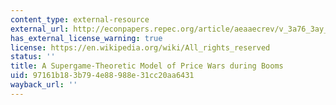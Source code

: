 ```yaml
---
content_type: external-resource
external_url: http://econpapers.repec.org/article/aeaaecrev/v_3a76_3ay_3a1986_3ai_3a3_3ap_3a390-407.htm
has_external_license_warning: true
license: https://en.wikipedia.org/wiki/All_rights_reserved
status: ''
title: A Supergame-Theoretic Model of Price Wars during Booms
uid: 97161b18-3b79-4e88-988e-31cc20aa6431
wayback_url: ''
---
```

